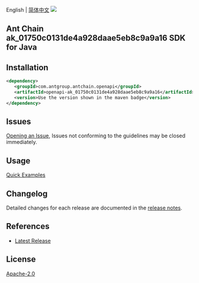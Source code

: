 English | [简体中文](README-CN.md)
![](https://aliyunsdk-pages.alicdn.com/icons/AlibabaCloud.svg)

## Ant Chain ak_01750c0131de4a928daae5eb8c9a9a16 SDK for Java

## Installation

```xml
<dependency>
   <groupId>com.antgroup.antchain.openapi</groupId>
   <artifactId>openapi-ak_01750c0131de4a928daae5eb8c9a9a16</artifactId>
   <version>Use the version shown in the maven badge</version>
</dependency>
```

## Issues
[Opening an Issue](https://github.com/alipay/antchain-openapi-prod-sdk/issues/new), Issues not conforming to the guidelines may be closed immediately.

## Usage
[Quick Examples](https://github.com/alipay/antchain-openapi-prod-sdk/blob/master/docs/0-Examples-EN.md#quick-examples)

## Changelog
Detailed changes for each release are documented in the [release notes](./ChangeLog.txt).

## References
* [Latest Release](https://github.com/alipay/antchain-openapi-prod-sdk/)

## License
[Apache-2.0](http://www.apache.org/licenses/LICENSE-2.0)
